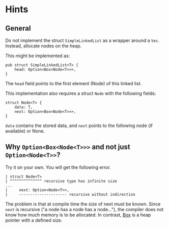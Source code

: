 # Hints

## General

Do not implement the struct `SimpleLinkedList` as a wrapper around a `Vec`. Instead, allocate nodes on the heap.

This might be implemented as:

```
pub struct SimpleLinkedList<T> {
    head: Option<Box<Node<T>>>,
}
```

The `head` field points to the first element (Node) of this linked list.

This implementation also requires a struct `Node` with the following fields:

```
struct Node<T> {
    data: T,
    next: Option<Box<Node<T>>>,
}
```

`data` contains the stored data, and `next` points to the following node (if available) or None.

## Why `Option<Box<Node<T>>>` and not just `Option<Node<T>>`?

Try it on your own. You will get the following error.

```
| struct Node<T>
| ^^^^^^^^^^^^^^ recursive type has infinite size
...
|     next: Option<Node<T>>,
|     --------------------- recursive without indirection
```

The problem is that at compile time the size of next must be known.
Since `next` is recursive ("a node has a node has a node..."), the compiler does not know how much memory is to be allocated.
In contrast, [Box](https://doc.rust-lang.org/std/boxed/) is a heap pointer with a defined size.